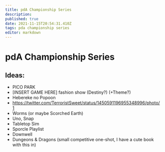 ```yaml
---
title: pdA Championship Series
description: 
published: true
date: 2021-11-15T20:54:31.410Z
tags: pda championship series
editor: markdown
---
```


# pdA Championship Series

## Ideas:

- PICO PARK
- \[INSERT GAME HERE] fashion show (Destiny?) (+Theme?)
- Hebereke no Popoon
- https://twitter.com/TerroristSweet/status/1450591196955348996/photo/1
- Worms (or maybe Scorched Earth)
- Uno, Snap
- Tabletop Sim
- Sporcle Playlist
- Downwell
- Dungeons & Dragons (small competitive one-shot, I have a cute book with this in)
